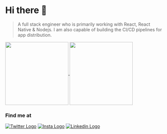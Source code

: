 # Hi there 👋

> A full stack engineer who is primarily working with React, React Native & Nodejs. I am also capable of building the CI/CD pipelines for app distribution.

<a href="#">
  <img height=200 align="center" src="https://github-readme-stats.vercel.app/api?username=cylim&count_private=true&show_icons=true&theme=dracula&include_all_commits=true&hide=stars" />
</a>
<a href="#">
  <img height=200 align="center" src="https://github-readme-stats.vercel.app/api/top-langs/?username=cylim&layout=compact&theme=dracula&langs_count=8&card_width=320&size_weight=0.2&count_weight=0.8" />
</a>


### Find me at

[![Twitter Logo](https://icons.iconarchive.com/icons/limav/flat-gradient-social/32/Twitter-icon.png)](https://cyl.im/twitter)
[![Insta Logo](https://icons.iconarchive.com/icons/uiconstock/socialmedia/32/Instagram-icon.png)](https://cyl.im/insta)
[![Linkedin Logo](https://icons.iconarchive.com/icons/limav/flat-gradient-social/32/Linkedin-icon.png)](https://cyl.im/in)


<!--
**cylim/cylim** is a ✨ _special_ ✨ repository because its `README.md` (this file) appears on your GitHub profile.

Here are some ideas to get you started:

- 🔭 I’m currently working on ...
- 🌱 I’m currently learning ...
- 👯 I’m looking to collaborate on ...
- 🤔 I’m looking for help with ...
- 💬 Ask me about ...
- 📫 How to reach me: ...
- 😄 Pronouns: ...
- ⚡ Fun fact: ...
-->
